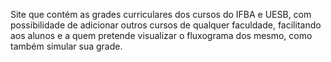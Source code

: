 Site que contém as grades curriculares dos cursos do IFBA e UESB, com possibilidade de adicionar outros cursos de qualquer faculdade, facilitando aos alunos e a quem pretende visualizar o fluxograma dos mesmo, como também simular sua grade.
